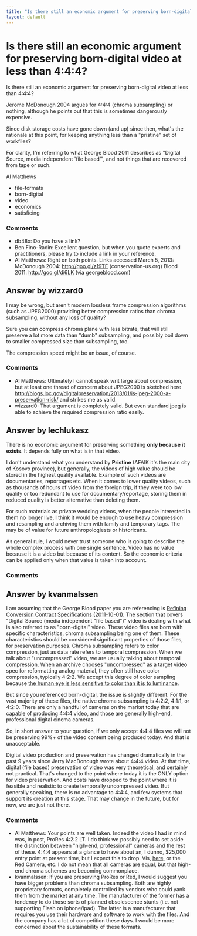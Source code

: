 ```yaml
---
title: "Is there still an economic argument for preserving born-digital video at less than 4:4:4?"
layout: default
---
```

Is there still an economic argument for preserving born-digital video at less than 4:4:4?
=====================
Is there still an economic argument for preserving born-digital video at
less than 4:4:4?

Jerome McDonough 2004 argues for 4:4:4 (chroma subsampling) or nothing,
although he points out that this is sometimes dangerously expensive.

Since disk storage costs have gone down (and up) since then, what's the
rationale at this point, for keeping anything less than a "pristine" set
of workfiles?

For clarity, I'm referring to what George Blood 2011 describes as
"Digital Source, media independent 'file based'", and not things that
are recovered from tape or such.

Al Matthews

<ul class="tags"><li class="tag">file-formats</li><li class="tag">born-digital</li><li class="tag">video</li><li class="tag">economics</li><li class="tag">satisficing</li></ul>

### Comments ###
* db48x: Do you have a link?
* Ben Fino-Radin: Excellent question, but when you quote experts and practitioners, please
try to include a link in your reference.
* Al Matthews: Right on both points. Links accessed March 5, 2013: McDonough 2004:
http://goo.gl/z19TF (conservation-us.org) Blood 2011:
http://goo.gl/di6LK (via georgeblood.com)


Answer by wizzard0
----------------
I may be wrong, but aren't modern lossless frame compression algorithms
(such as JPEG2000) providing better compression ratios than chroma
subsampling, without any loss of quality?

Sure you can compress chroma plane with less bitrate, that will still
preserve a lot more data than "dumb" subsampling, and possibly boil down
to smaller compressed size than subsampling, too.

The compression speed might be an issue, of course.

### Comments ###
* Al Matthews: Ultimately I cannot speak writ large about compression, but at least one
thread of concern about JPEG2000 is sketched here
http://blogs.loc.gov/digitalpreservation/2013/01/is-jpeg-2000-a-preservation-risk/
and strikes me as valid.
* wizzard0: That argument is completely valid. But even standard jpeg is able to
achieve the required compression ratio easily.

Answer by lechlukasz
----------------
There is no economic argument for preserving something **only because it
exists**. It depends fully on what is in that video.

I don't understand what you understand by **Pristine** (AFAIK it's the
main city of Kosovo province), but generally, the videos of high value
should be stored in the highest quality available. Example of such
videos are documentaries, reportages etc. When it comes to lower quality
videos, such as thousands of hours of video from the foreign trip, if
they were too low quality or too redundant to use for
documentary/reportage, storing them in reduced quality is better
alternative than deleting them.

For such materials as private wedding videos, when the people interested
in them no longer live, I think it would be enough to use heavy
compression and resampling and archiving them with family and temporary
tags. The may be of value for future anthropologiests or historicans.

As general rule, I would never trust someone who is going to describe
the whole complex process with one single sentence. Video has no value
because it is a video but because of its content. So the economic
criteria can be applied only when that value is taken into account.

### Comments ###

Answer by kvanmalssen
----------------
I am assuming that the George Blood paper you are referencing is
[Refining Conversion Contract Specifications
(2011-10-01)](http://dl.dropbox.com/u/81562888/George%20Blood%20LIbrary%20of%20Congress%20IntrmMastVidFormatRecs_20111114.pdf).
The section that covers "Digital Source (media independent "file
based")" video is dealing with what is also referred to as
"born-digital" video. These video files are born with specific
characteristics, chroma subsampling being one of them. These
characteristics should be considered significant properties of those
files, for preservation purposes. Chroma subsampling refers to color
compression, just as data rate refers to temporal compression. When we
talk about "uncompressed" video, we are usually talking about temporal
compression. When an archive chooses "uncompressed" as a target video
spec for reformatting analog material, they often still have color
compression, typically 4:2:2. We accept this degree of color sampling
because [the human eye is less sensitive to color than it is to
luminance](http://en.wikipedia.org/wiki/Chroma_subsampling).

But since you referenced born-digital, the issue is slightly different.
For the vast majority of these files, the native chroma subsampling is
4:2:2, 4:1:1, or 4:2:0. There are only a handful of cameras on the
market today that are capable of producing 4:4:4 video, and those are
generally high-end, professional digital cinema cameras.

So, in short answer to your question, if we only accept 4:4:4 files we
will not be preserving 99%+ of the video content being produced today.
And that is unacceptable.

Digital video production and preservation has changed dramatically in
the past 9 years since Jerry MacDonough wrote about 4:4:4 video. At that
time, digital (file based) preservation of video was very theoretical,
and certainly not practical. That's changed to the point where today it
is the ONLY option for video preservation. And costs have dropped to the
point where it is feasible and realistic to create temporally
uncompressed video. But generally speaking, there is no advantage to
4:4:4, and few systems that support its creation at this stage. That may
change in the future, but for now, we are just not there.

### Comments ###
* Al Matthews: Your points are well taken. Indeed the video I had in mind was, in post,
ProRes 4:2:2 LT. I do think we possibly need to set aside the
distinction between "high-end, professional" cameras and the rest of
these. 4:4:4 appears at a glance to have about an, I dunno, \$25,000
entry point at present time, but I expect this to drop. Vis,
[here](http://wwsw.dslrnewsshooter.com/2012/12/29/a-late-christmas-gift-from-sound-devices-the-pix240-gets-free-4444-firmware-upgrade/),
or the Red Camera, etc. I do not mean that all cameras are equal, but
that high-end chroma schemes are becoming commonplace.
* kvanmalssen: If you are preserving ProRes or Red, I would suggest you have bigger
problems than chroma subsampling. Both are highly proprietary formats,
completely controlled by vendors who could yank them from the market at
any time. The manufacturer of the former has a tendency to do those
sorts of planned obsolescence stunts (i.e. not supporting Flash on
iphone/ipad). The latter is a manufacturer that requires you use their
hardware and software to work with the files. And the company has a lot
of competition these days. I would be more concerned about the
sustainability of these formats.

